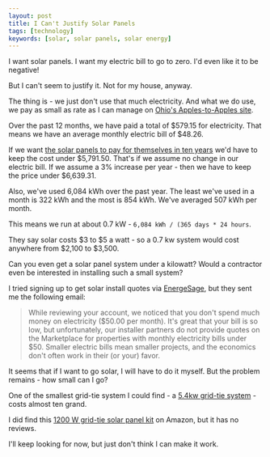 ```yaml
---
layout: post
title: I Can't Justify Solar Panels
tags: [technology]
keywords: [solar, solar panels, solar energy]
---
```


I want solar panels. I want my electric bill to go to zero. I'd even like it to be negative!

But I can't seem to justify it. Not for my house, anyway.

The thing is - we just don't use that much electricity. And what we do use, we pay as small as rate as I can manage on [Ohio's Apples-to-Apples site](https://energychoice.ohio.gov/ApplestoApples.aspx).

Over the past 12 months, we have paid a total of $579.15 for electricity. That means we have an average monthly electric bill of $48.26.

If we want [the solar panels to pay for themselves in ten years](https://www.joehxblog.com/when-is-energy-efficiency-worth-the-investment/) we'd have to keep the cost under $5,791.50. That's if we assume no change in our electric bill. If we assume a 3% increase per year - then we have to keep the price under $6,639.31.

Also, we've used 6,084 kWh over the past year. The least we've used in a month is 322 kWh and the most is 854 kWh. We've averaged 507 kWh per month.

This means we run at about 0.7 kW - `6,084 kWh / (365 days * 24 hours`.

They say solar costs $3 to $5 a watt - so a 0.7 kw system would cost anywhere from $2,100 to $3,500.

Can you even get a solar panel system under a kilowatt? Would a contractor even be interested in installing such a small system?

I tried signing up to get solar install quotes via [EnergeSage](https://www.energysage.com/), but they sent me the following email:

> While reviewing your account, we noticed that you don't spend much money on electricity ($50.00 per month). It's great that your bill is so low, but unfortunately, our installer partners do not provide quotes on the Marketplace for properties with monthly electricity bills under $50. Smaller electric bills mean smaller projects, and the economics don't often work in their (or your) favor.

It seems that if I want to go solar, I will have to do it myself. But the problem remains - how small can I go?

One of the smallest grid-tie system I could find - a [5.4kw grid-tie system](https://www.altestore.com/store/solar-power-systems/grid-tie-solar-power-systems/grid-tie-54kw-solar-power-system-with-enphase-p41503/) - costs almost ten grand.

I did find this [1200 W grid-tie solar panel kit](https://www.amazon.com/1200W-Solar-Panel-Home-System/dp/B0886BNRX7?tag=hendrixjoseph-20) on Amazon, but it has no reviews.

I'll keep looking for now, but just don't think I can make it work.